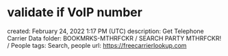 # validate if VoIP number

created: February 24, 2022 1:17 PM (UTC)
description: Get Telephone Carrier Data
folder: BOOKMRKS-MTHRFCKR / SEARCH PARTY MTHRFCKR! / People
tags: Search, people
url: https://freecarrierlookup.com